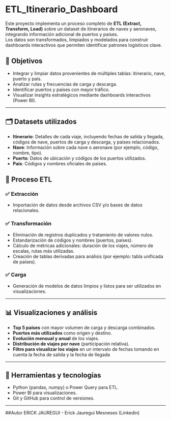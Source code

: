 # ETL_Itinerario_Dashboard
Este proyecto implementa un proceso completo de **ETL (Extract, Transform, Load)** sobre un dataset de itinerarios de naves y aeronaves, integrando información adicional de puertos y países.  
Los datos son transformados, limpiados y modelados para construir dashboards interactivos que permiten identificar patrones logísticos clave.

## 🎯 Objetivos

- Integrar y limpiar datos provenientes de múltiples tablas: itinerario, nave, puerto y país.
- Analizar rutas y frecuencias de carga y descarga.
- Identificar puertos y países con mayor tráfico.
- Visualizar insights estratégicos mediante dashboards interactivos (Power BI).
---

## 🗂️ Datasets utilizados

- **Itinerario**: Detalles de cada viaje, incluyendo fechas de salida y llegada, códigos de nave, puertos de carga y descarga, y países relacionados.
- **Nave**: Información sobre cada nave o aeronave (por ejemplo, código, nombre, tipo).
- **Puerto**: Datos de ubicación y códigos de los puertos utilizados.
- **País**: Códigos y nombres oficiales de países.

## 🔧 Proceso ETL

### ✅ Extracción
- Importación de datos desde archivos CSV y/o bases de datos relacionales.

### ✅ Transformación
- Eliminación de registros duplicados y tratamiento de valores nulos.
- Estandarización de códigos y nombres (puertos, países).
- Cálculo de métricas adicionales: duración de los viajes, número de escalas, rutas más utilizadas.
- Creación de tablas derivadas para análisis (por ejemplo: tabla unificada de países).

### ✅ Carga
- Generación de modelos de datos limpios y listos para ser utilizados en visualizaciones.

---

## 📊 Visualizaciones y análisis

- **Top 5 países** con mayor volumen de carga y descarga combinados.
- **Puertos más utilizados** como origen y destino.
- **Evolución mensual y anual** de los viajes.
- **Distribución de viajes por nave** (participación relativa).
- **Filtro para visualizar los viajes** en un intervalo de fechas tomando en cuenta la fecha de salida y la fecha de llegada

---

## 🚀 Herramientas y tecnologías

- Python (pandas, numpy) o Power Query para ETL.
- Power BI  para visualizaciones.
- Git y GitHub para control de versiones.

---

##Autor
ERICK JAUREGUI - Erick Jauregui Mesneses (Linkedin)
  
